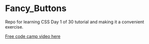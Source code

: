 # Fancy_Buttons
Repo for learning CSS Day 1 of 30 tutorial and making it a convenient exercise.

[Free code camp video here](https://www.youtube.com/watch?v=pmKyG3NBY_k&list=PLWKjhJtqVAbl1AfjiGyYxwpdAPi5v-1OU)
